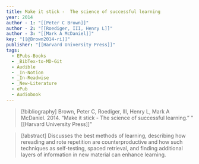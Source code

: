 ```yaml
---
title: Make it stick -  The science of successful learning
year: 2014
author - 1: "[[Peter C Brown]]"
author - 2: "[[Roediger, III, Henry L]]"
author - 3: "[[Mark A McDaniel]]"
key: "[[@Brown2014-ri]]"
publisher: "[[Harvard University Press]]"
tags:
  - EPubs-Books
  - _BibTex-to-MD-Git
  - Audible
  - _In-Notion
  - _In-Readwise
  - _New-Literature
  - ePub
  - Audiobook
---
```


> [!bibliography]
> Brown, Peter C, Roediger, III, Henry L, Mark A McDaniel. 2014. “Make it stick -  The science of successful learning.” "[[Harvard University Press]]"

> [!abstract]
> Discusses the best methods of learning, describing how rereading and rote repetition are counterproductive and how such techniques as self-testing, spaced retrieval, and finding additional layers of information in new material can enhance learning.